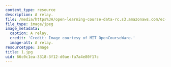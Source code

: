 ```yaml
---
content_type: resource
description: A relay.
file: /media/https%3A/open-learning-course-data-rc.s3.amazonaws.com/ec-s06-practical-electronics-fall-2004/66c0c1ea33183f12d0aefa7a4e80f17c_1.jpg
file_type: image/jpeg
image_metadata:
  caption: A relay.
  credit: 'Credit: Image courtesy of MIT OpenCourseWare.'
  image-alt: A relay.
resourcetype: Image
title: 1.jpg
uid: 66c0c1ea-3318-3f12-d0ae-fa7a4e80f17c
---
```

